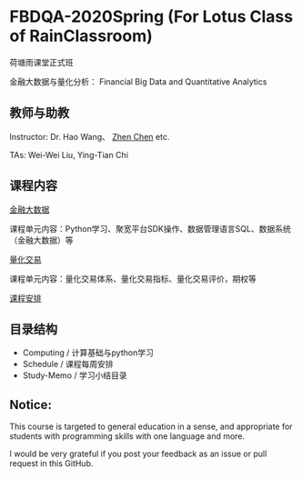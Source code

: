 # FBDQA-2020Spring  (For Lotus Class of RainClassroom)

荷塘雨课堂正式班

金融大数据与量化分析： Financial Big Data and Quantitative Analytics

## 教师与助教

Instructor: Dr. Hao Wang、 [Zhen Chen](http://www.icenter.tsinghua.edu.cn/faculty/chenzhen/) etc.

TAs: Wei-Wei Liu, Ying-Tian Chi

## 课程内容

[金融大数据](FBD.md)

课程单元内容：Python学习、聚宽平台SDK操作、数据管理语言SQL、数据系统（金融大数据）等

[量化交易](Quant.md)

课程单元内容：量化交易体系、量化交易指标、量化交易评价，期权等

[课程安排](Schedule)

## 目录结构

- Computing / 计算基础与python学习
- Schedule / 课程每周安排
- Study-Memo / 学习小结目录

## Notice:

This course is targeted to general education in a sense, and appropriate for students with programming skills with one language and more.

I would be very grateful if you post your feedback as an issue or pull request in this GitHub.

